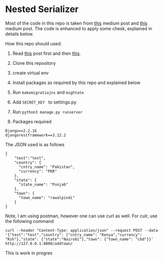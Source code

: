 # Nested Serializer 

Most of the code in this repo is taken from [this](https://medium.com/@rushic24/creating-nested-serializers-in-django-rest-framework-5110c6674fba) medium post and [this](https://medium.com/@gurupratap.matharu/build-a-restapi-using-nested-serializers-in-django-rest-framework-c0f6a31fd865) medium post.  The code is enhanced to apply some chesk, explained in details below. 

How this repo should used. 
1. Read [this](https://medium.com/@rushic24/creating-nested-serializers-in-django-rest-framework-5110c6674fba) post first and then [this](https://medium.com/@gurupratap.matharu/build-a-restapi-using-nested-serializers-in-django-rest-framework-c0f6a31fd865).

2. Clone this repository
3. create virtual env
4. Install packages as required by this repo and explained below
5. Run `makemigratiojns` and `mightate`
6. Add `SECRET_KEY ` to settings.py
7. Run `python3 manage.py runserver`

4. Packages required

```
Django==2.2.16
djangorestframework==3.12.2
```


The JSON used is as follows

```
{
    "test":"test",
    "country": {
      "cntry_name": "Pakistan",
      "currency": "PKR"
    },
    "state": {
      "state_name": "Punjab"
    },
    "town": {  
      "town_name": "rawalpindi"
    }
}

```

Note, I am using postman, however one can use curl as well. For culr, use the following command 

```
curl --header "Content-Type: application/json" --request POST --data '{"test":"test","country": {"cntry_name": "Kenya","currency": "Ksh"},"state": {"state":"Nairobi"},"town": {"town_name": "cbd"}}' http://127.0.0.1:8000/addtown/

```



This is work in progres 